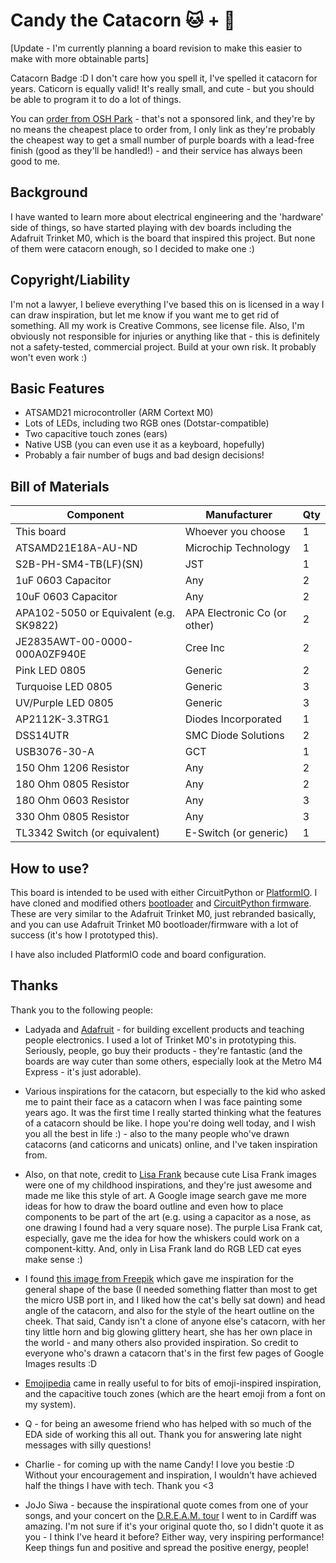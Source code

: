 # Candy the Catacorn 🐱 + 🦄

[Update - I'm currently planning a board revision to make this easier to make with more obtainable parts]

Catacorn Badge :D I don't care how you spell it, I've spelled it catacorn for years. Caticorn is equally valid! It's really small, and cute - but you should be able to program it to do a lot of things.

You can [order from OSH Park](https://oshpark.com/shared_projects/pnVDiM8w) - that's not a sponsored link, and they're by no means the cheapest place to order from, I only link as they're probably the cheapest way to get a small number of purple boards with a lead-free finish (good as they'll be handled!) - and their service has always been good to me.

## Background

I have wanted to learn more about electrical engineering and the 'hardware' side of things, so have started playing with dev boards including the Adafruit Trinket M0, which is the board that inspired this project. But none of them were catacorn enough, so I decided to make one :)

## Copyright/Liability

I'm not a lawyer, I believe everything I've based this on is licensed in a way I can draw inspiration, but let me know if you want me to get rid of something. All my work is Creative Commons, see license file. Also, I'm obviously not responsible for injuries or anything like that - this is definitely not a safety-tested, commercial project. Build at your own risk. It probably won't even work :)

## Basic Features

- ATSAMD21 microcontroller (ARM Cortext M0)
- Lots of LEDs, including two RGB ones (Dotstar-compatible)
- Two capacitive touch zones (ears)
- Native USB (you can even use it as a keyboard, hopefully)
- Probably a fair number of bugs and bad design decisions!

## Bill of Materials

| Component                               | Manufacturer                 | Qty |
|-----------------------------------------|------------------------------|-----|
| This board                              | Whoever you choose           | 1   |
| ATSAMD21E18A-AU-ND                      | Microchip Technology         | 1   |
| S2B-PH-SM4-TB(LF)(SN)                   | JST                          | 1   |
| 1uF 0603 Capacitor                      | Any                          | 2   |
| 10uF 0603 Capacitor                     | Any                          | 2   |
| APA102-5050 or Equivalent (e.g. SK9822) | APA Electronic Co (or other) | 2   |
| JE2835AWT-00-0000-000A0ZF940E           | Cree Inc                     | 2   |
| Pink LED 0805                           | Generic                      | 2   |
| Turquoise LED 0805                      | Generic                      | 3   |
| UV/Purple LED 0805                      | Generic                      | 3   |
| AP2112K-3.3TRG1                         | Diodes Incorporated          | 1   |
| DSS14UTR                                | SMC Diode Solutions          | 2   |
| USB3076-30-A                            | GCT                          | 1   |
| 150 Ohm 1206 Resistor                   | Any                          | 2   |
| 180 Ohm 0805 Resistor                   | Any                          | 2   |
| 180 Ohm 0603 Resistor                   | Any                          | 3   |
| 330 Ohm 0805 Resistor                   | Any                          | 3   |
| TL3342 Switch (or equivalent)           | E-Switch (or generic)        | 1   |

## How to use?

This board is intended to be used with either CircuitPython or [PlatformIO](https://platformio.org/). I have cloned and modified others [bootloader](https://github.com/MermaidAllie/uf2-samdx1/tree/master/build/alliecat_candythecatacorn) and [CircuitPython firmware](https://github.com/MermaidAllie/circuitpython/blob/5.0.x/ports/atmel-samd/build-alliecat_candythecatacorn/firmware.uf2). These are very similar to the Adafruit Trinket M0, just rebranded basically, and you can use Adafruit Trinket M0 bootloader/firmware with a lot of success (it's how I prototyped this).

I have also included PlatformIO code and board configuration.

## Thanks

Thank you to the following people:

- Ladyada and [Adafruit](https://learn.adafruit.com/how-to-program-samd-bootloaders/trinket-m0-wiring) - for building excellent products and teaching people electronics. I used a lot of Trinket M0's in prototyping this. Seriously, people, go buy their products - they're fantastic (and the boards are way cuter than some others, especially look at the Metro M4 Express - it's just adorable).

- Various inspirations for the catacorn, but especially to the kid who asked me to paint their face as a catacorn when I was face painting some years ago. It was the first time I really started thinking what the features of a catacorn should be like. I hope you're doing well today, and I wish you all the best in life :) - also to the many people who've drawn catacorns (and caticorns and unicats) online, and I've taken inspiration from.

- Also, on that note, credit to [Lisa Frank](https://lisafrank.com/) because cute Lisa Frank images were one of my childhood inspirations, and they're just awesome and made me like this style of art. A Google image search gave me more ideas for how to draw the board outline and even how to place components to be part of the art (e.g. using a capacitor as a nose, as one drawing I found had a very square nose). The purple Lisa Frank cat, especially, gave me the idea for how the whiskers could work on a component-kitty. And, only in Lisa Frank land do RGB LED cat eyes make sense :) 

- I found [this image from Freepik](https://www.freepik.com/free-vector/kawaii-style-unicorn-character-collection_4697393.htm#page=1&query=kawaii%20unicorn&position=7) which gave me inspiration for the general shape of the base (I needed something flatter than most to get the micro USB port in, and I liked how the cat's belly sat down) and head angle of the catacorn, and also for the style of the heart outline on the cheek. That said, Candy isn't a clone of anyone else's catacorn, with her tiny little horn and big glowing glittery heart, she has her own place in the world - and many others also provided inspiration. So credit to everyone who's drawn a catacorn that's in the first few pages of Google Images results :D

- [Emojipedia](https://emojipedia.org/) came in really useful to for bits of emoji-inspired inspiration, and the capacitive touch zones (which are the heart emoji from a font on my system).

- Q - for being an awesome friend who has helped with so much of the EDA side of working this all out. Thank you for answering late night messages with silly questions!

- Charlie - for coming up with the name Candy! I love you bestie :D Without your encouragement and inspiration, I wouldn't have achieved half the things I have with tech. Thank you <3

- JoJo Siwa - because the inspirational quote comes from one of your songs, and your concert on the [D.R.E.A.M. tour](https://www.jojodreamtour.com/) I went to in Cardiff was amazing. I'm not sure if it's your original quote tho, so I didn't quote it as you - I think I've heard it before? Either way, very inspiring performance! Keep things fun and positive and spread the positive energy, people!
